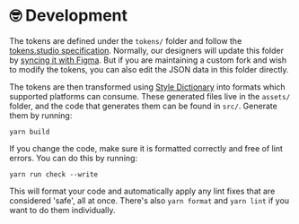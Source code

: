 # 🤓 Development

The tokens are defined under the `tokens/` folder and follow the [tokens.studio specification](https://docs.tokens.studio/tokens/json-schema).
Normally, our designers will update this folder by [syncing it with Figma](https://compound.element.io/?path=/docs/design-get-started--docs).
But if you are maintaining a custom fork and wish to modify the tokens, you can also edit the JSON data in this folder directly.

The tokens are then transformed using [Style Dictionary](https://amzn.github.io/style-dictionary/) into formats which supported platforms can consume.
These generated files live in the `assets/` folder, and the code that generates them can be found in `src/`.
Generate them by running:

```
yarn build
```

If you change the code, make sure it is formatted correctly and free of lint errors.
You can do this by running:

```
yarn run check --write
```

This will format your code and automatically apply any lint fixes that are considered 'safe', all at once.
There's also `yarn format` and `yarn lint` if you want to do them individually.
